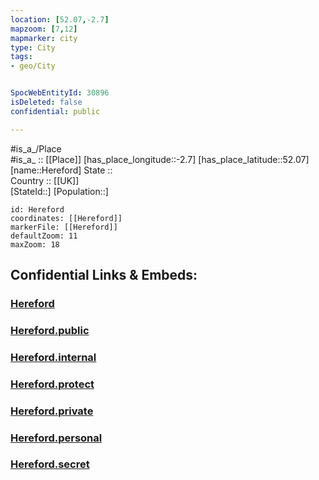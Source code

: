 ```yaml
---
location: [52.07,-2.7] 
mapzoom: [7,12] 
mapmarker: city 
type: City
tags:
- geo/City


SpocWebEntityId: 30896
isDeleted: false
confidential: public

---
```

#is_a_/Place  
#is_a_ :: [[Place]] 
[has_place_longitude::-2.7] 
[has_place_latitude::52.07] 
[name::Hereford] 
State ::  
Country :: [[UK]]  
[StateId::] 
[Population::] 



```leaflet
id: Hereford
coordinates: [[Hereford]] 
markerFile: [[Hereford]] 
defaultZoom: 11 
maxZoom: 18
```


## Confidential Links & Embeds: 

### [Hereford](/_Standards/Earth/Continent/Europe/Europe~North/UK/England/Regions~England/West_Midlands,Region/Herefordshire/cities~Herefordshire/Hereford.md) 

### [Hereford.public](/_public/Earth/Continent/Europe/Europe~North/UK/England/Regions~England/West_Midlands,Region/Herefordshire/cities~Herefordshire/Hereford.public.md) 

### [Hereford.internal](/_internal/Earth/Continent/Europe/Europe~North/UK/England/Regions~England/West_Midlands,Region/Herefordshire/cities~Herefordshire/Hereford.internal.md) 

### [Hereford.protect](/_protect/Earth/Continent/Europe/Europe~North/UK/England/Regions~England/West_Midlands,Region/Herefordshire/cities~Herefordshire/Hereford.protect.md) 

### [Hereford.private](/_private/Earth/Continent/Europe/Europe~North/UK/England/Regions~England/West_Midlands,Region/Herefordshire/cities~Herefordshire/Hereford.private.md) 

### [Hereford.personal](/_personal/Earth/Continent/Europe/Europe~North/UK/England/Regions~England/West_Midlands,Region/Herefordshire/cities~Herefordshire/Hereford.personal.md) 

### [Hereford.secret](/_secret/Earth/Continent/Europe/Europe~North/UK/England/Regions~England/West_Midlands,Region/Herefordshire/cities~Herefordshire/Hereford.secret.md)

